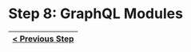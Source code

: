 # Step 8: GraphQL Modules

[//]: # (head-end)




[//]: # (foot-start)

[{]: <helper> (navStep)

| [< Previous Step](step7.md) |
|:----------------------|

[}]: #
